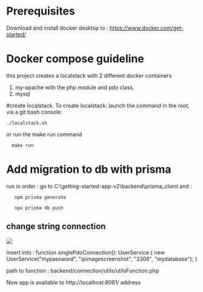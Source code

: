 # Prerequisites 

Download and install docker desktop to : https://www.docker.com/get-started/

# **Docker compose guideline**

this project creates a localstack with 2 different docker containers
1) my-apache with the php module and pdo class.
2) mysql

#create localstack.
To create localstack: launch the command in the root, via a git bash console:
```shell
./localstack.sh
 ```

or run the make run command
   ```shell
     make run
   ```

# **Add migration to db with prisma**

run in order :
go to C:\getting-started-app-v2\backend\prisma_client
and :
 ```shell
    npm prisma generate 
    
    npx prisma db push 
   ```
## **change string connection** ##
![](C:\phpProj\image\ipaddress.PNG)

insert into :
function singlePdoConnection(): UserService {
    new UserService("mypassword", "ipimagescreenshot", "3306", "mydatabase");
}


path to function : backend/connection/utils/utilsFunction.php


Now app is available to http://localhost:8081/ address